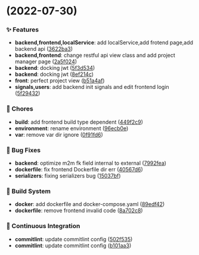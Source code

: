 #  (2022-07-30)


### ✨ Features

* **backend,frontend,localService**: add localService,add frotend page,add backend api ([3622ba3](https://github.com/tqq1994516/test_platform/commit/3622ba3))
* **backend,frontend**: change restful api view class and add project manager page ([2a5f024](https://github.com/tqq1994516/test_platform/commit/2a5f024))
* **backend**: docking jwt ([5f3d534](https://github.com/tqq1994516/test_platform/commit/5f3d534))
* **backend**: docking jwt ([8ef214c](https://github.com/tqq1994516/test_platform/commit/8ef214c))
* **front**: perfect project view ([b51a4af](https://github.com/tqq1994516/test_platform/commit/b51a4af))
* **signals,users**: add backend init signals and edit frontend login ([5f29432](https://github.com/tqq1994516/test_platform/commit/5f29432))


### 🎫 Chores

* **build**: add frontend build type dependent ([449f2c9](https://github.com/tqq1994516/test_platform/commit/449f2c9))
* **environment**: rename environment ([96ecb0e](https://github.com/tqq1994516/test_platform/commit/96ecb0e))
* **var**: remove var dir ignore ([0f91fd6](https://github.com/tqq1994516/test_platform/commit/0f91fd6))


### 🐛 Bug Fixes

* **backend**: optimize m2m fk field internal to external ([7992fea](https://github.com/tqq1994516/test_platform/commit/7992fea))
* **dockerfile**: fix frontend Dockerfile dir err ([40567d6](https://github.com/tqq1994516/test_platform/commit/40567d6))
* **serializers**: fixing serializers bug ([15037bf](https://github.com/tqq1994516/test_platform/commit/15037bf))


### 👷 Build System

* **docker**: add dockerfile and docker-compose.yaml ([89edf42](https://github.com/tqq1994516/test_platform/commit/89edf42))
* **dockerfile**: remove frontend invalid code ([8a702c8](https://github.com/tqq1994516/test_platform/commit/8a702c8))


### 🔧 Continuous Integration

* **commitlint**: update commitlint config ([502f535](https://github.com/tqq1994516/test_platform/commit/502f535))
* **commitlint**: update commitlint config ([b101aa3](https://github.com/tqq1994516/test_platform/commit/b101aa3))



